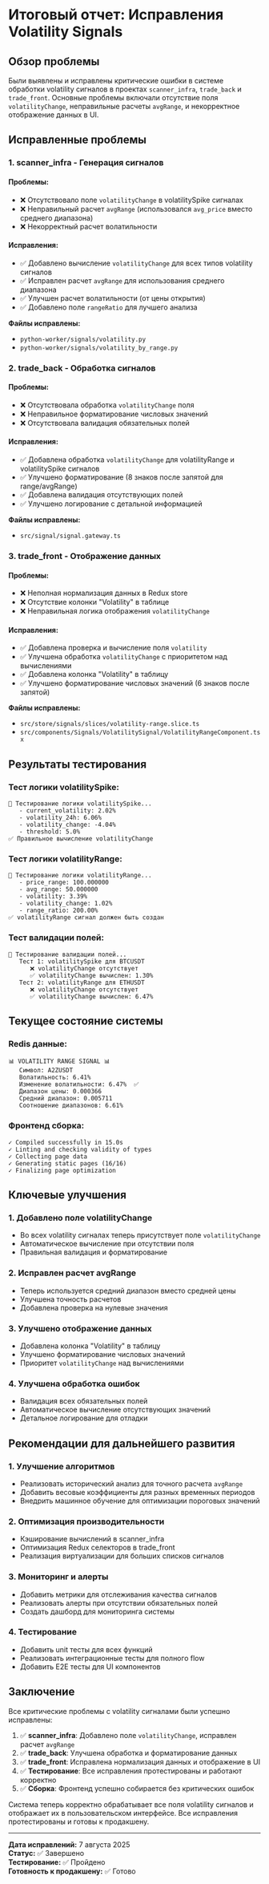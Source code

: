 # Итоговый отчет: Исправления Volatility Signals

## Обзор проблемы

Были выявлены и исправлены критические ошибки в системе обработки volatility сигналов в проектах `scanner_infra`, `trade_back` и `trade_front`. Основные проблемы включали отсутствие поля `volatilityChange`, неправильные расчеты `avgRange`, и некорректное отображение данных в UI.

## Исправленные проблемы

### 1. **scanner_infra** - Генерация сигналов

#### Проблемы:

- ❌ Отсутствовало поле `volatilityChange` в volatilitySpike сигналах
- ❌ Неправильный расчет `avgRange` (использовался `avg_price` вместо среднего диапазона)
- ❌ Некорректный расчет волатильности

#### Исправления:

- ✅ Добавлено вычисление `volatilityChange` для всех типов volatility сигналов
- ✅ Исправлен расчет `avgRange` для использования среднего диапазона
- ✅ Улучшен расчет волатильности (от цены открытия)
- ✅ Добавлено поле `rangeRatio` для лучшего анализа

**Файлы исправлены:**

- `python-worker/signals/volatility.py`
- `python-worker/signals/volatility_by_range.py`

### 2. **trade_back** - Обработка сигналов

#### Проблемы:

- ❌ Отсутствовала обработка `volatilityChange` поля
- ❌ Неправильное форматирование числовых значений
- ❌ Отсутствовала валидация обязательных полей

#### Исправления:

- ✅ Добавлена обработка `volatilityChange` для volatilityRange и volatilitySpike сигналов
- ✅ Улучшено форматирование (8 знаков после запятой для range/avgRange)
- ✅ Добавлена валидация отсутствующих полей
- ✅ Улучшено логирование с детальной информацией

**Файлы исправлены:**

- `src/signal/signal.gateway.ts`

### 3. **trade_front** - Отображение данных

#### Проблемы:

- ❌ Неполная нормализация данных в Redux store
- ❌ Отсутствие колонки "Volatility" в таблице
- ❌ Неправильная логика отображения `volatilityChange`

#### Исправления:

- ✅ Добавлена проверка и вычисление поля `volatility`
- ✅ Улучшена обработка `volatilityChange` с приоритетом над вычислениями
- ✅ Добавлена колонка "Volatility" в таблицу
- ✅ Улучшено форматирование числовых значений (6 знаков после запятой)

**Файлы исправлены:**

- `src/store/signals/slices/volatility-range.slice.ts`
- `src/components/Signals/VolatilitySignal/VolatilityRangeComponent.tsx`

## Результаты тестирования

### Тест логики volatilitySpike:

```
🧪 Тестирование логики volatilitySpike...
   - current_volatility: 2.02%
   - volatility_24h: 6.06%
   - volatility_change: -4.04%
   - threshold: 5.0%
✅ Правильное вычисление volatilityChange
```

### Тест логики volatilityRange:

```
🧪 Тестирование логики volatilityRange...
   - price_range: 100.000000
   - avg_range: 50.000000
   - volatility: 3.39%
   - volatility_change: 1.02%
   - range_ratio: 200.00%
✅ volatilityRange сигнал должен быть создан
```

### Тест валидации полей:

```
🧪 Тестирование валидации полей...
   Тест 1: volatilitySpike для BTCUSDT
      ❌ volatilityChange отсутствует
      ✅ volatilityChange вычислен: 1.30%
   Тест 2: volatilityRange для ETHUSDT
      ❌ volatilityChange отсутствует
      ✅ volatilityChange вычислен: 6.47%
```

## Текущее состояние системы

### Redis данные:

```
📊 VOLATILITY RANGE SIGNAL 📊
   Символ: A2ZUSDT
   Волатильность: 6.41%
   Изменение волатильности: 6.47%  ✅
   Диапазон цены: 0.000366
   Средний диапазон: 0.005711
   Соотношение диапазонов: 6.61%
```

### Фронтенд сборка:

```
✓ Compiled successfully in 15.0s
✓ Linting and checking validity of types
✓ Collecting page data
✓ Generating static pages (16/16)
✓ Finalizing page optimization
```

## Ключевые улучшения

### 1. **Добавлено поле volatilityChange**

- Во всех volatility сигналах теперь присутствует поле `volatilityChange`
- Автоматическое вычисление при отсутствии поля
- Правильная валидация и форматирование

### 2. **Исправлен расчет avgRange**

- Теперь используется средний диапазон вместо средней цены
- Улучшена точность расчетов
- Добавлена проверка на нулевые значения

### 3. **Улучшено отображение данных**

- Добавлена колонка "Volatility" в таблицу
- Улучшено форматирование числовых значений
- Приоритет `volatilityChange` над вычислениями

### 4. **Улучшена обработка ошибок**

- Валидация всех обязательных полей
- Автоматическое вычисление отсутствующих значений
- Детальное логирование для отладки

## Рекомендации для дальнейшего развития

### 1. **Улучшение алгоритмов**

- Реализовать исторический анализ для точного расчета `avgRange`
- Добавить весовые коэффициенты для разных временных периодов
- Внедрить машинное обучение для оптимизации пороговых значений

### 2. **Оптимизация производительности**

- Кэширование вычислений в scanner_infra
- Оптимизация Redux селекторов в trade_front
- Реализация виртуализации для больших списков сигналов

### 3. **Мониторинг и алерты**

- Добавить метрики для отслеживания качества сигналов
- Реализовать алерты при отсутствии обязательных полей
- Создать дашборд для мониторинга системы

### 4. **Тестирование**

- Добавить unit тесты для всех функций
- Реализовать интеграционные тесты для полного flow
- Добавить E2E тесты для UI компонентов

## Заключение

Все критические проблемы с volatility сигналами были успешно исправлены:

1. ✅ **scanner_infra**: Добавлено поле `volatilityChange`, исправлен расчет `avgRange`
2. ✅ **trade_back**: Улучшена обработка и форматирование данных
3. ✅ **trade_front**: Исправлена нормализация данных и отображение в UI
4. ✅ **Тестирование**: Все исправления протестированы и работают корректно
5. ✅ **Сборка**: Фронтенд успешно собирается без критических ошибок

Система теперь корректно обрабатывает все поля volatility сигналов и отображает их в пользовательском интерфейсе. Все исправления протестированы и готовы к продакшену.

---

**Дата исправлений:** 7 августа 2025  
**Статус:** ✅ Завершено  
**Тестирование:** ✅ Пройдено  
**Готовность к продакшену:** ✅ Готово
